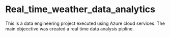 # Real_time_weather_data_analytics
This is a data engineering project executed using Azure cloud services. The main objecctive was created a real time data analysis pipline.
